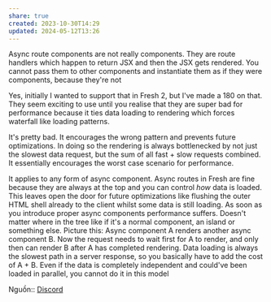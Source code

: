 ```yaml
---
share: true
created: 2023-10-30T14:29
updated: 2024-05-12T13:26
---
```


Async route components are not really components. They are route handlers which happen to return JSX and then the JSX gets rendered. You cannot pass them to other components and instantiate them as if they were components, because they're not

Yes, initially I wanted to support that in Fresh 2, but I've made a 180 on that. They seem exciting to use until you realise that they are super bad for performance because it ties data loading to rendering which forces waterfall like loading patterns.

It's pretty bad. It encourages the wrong pattern and prevents future optimizations. In doing so the rendering is always bottlenecked by not just the slowest data request, but the sum of all fast + slow requests combined. It essentially encourages the worst case scenario for performance.

It applies to any form of async component. Async routes in Fresh are fine because they are always at the top and you can control _how_ data is loaded. This leaves open the door for future optimizations like flushing the outer HTML shell already to the client whilst some data is still loading. As soon as you introduce proper async components performance suffers. Doesn't matter where in the tree like if it's a normal component, an island or something else. Picture this: Async component A renders another async component B. Now the request needs to wait first for A to render, and only then can render B after A has completed rendering. Data loading is always the slowest path in a server response, so you basically have to add the cost of A + B. Even if the data is completely independent and could've been loaded in parallel, you cannot do it in this model

Nguồn:: [Discord](https://discord.com/channels/684898665143206084/991511118524715139/1233183397384294510)